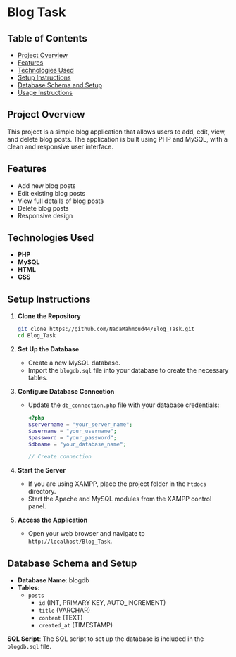 # Blog Task

## Table of Contents

- [Project Overview](#project-overview)
- [Features](#features)
- [Technologies Used](#technologies-used)
- [Setup Instructions](#setup-instructions)
- [Database Schema and Setup](#database-schema-and-setup)
- [Usage Instructions](#usage-instructions)


## Project Overview

This project is a simple blog application that allows users to add, edit, view, and delete blog posts. The application is built using PHP and MySQL, with a clean and responsive user interface.

## Features

- Add new blog posts
- Edit existing blog posts
- View full details of blog posts
- Delete blog posts
- Responsive design

## Technologies Used

- **PHP**
- **MySQL**
- **HTML**
- **CSS**


## Setup Instructions

1. **Clone the Repository**
    ```sh
    git clone https://github.com/NadaMahmoud44/Blog_Task.git
    cd Blog_Task
    ```

2. **Set Up the Database**
    - Create a new MySQL database.
    - Import the `blogdb.sql` file into your database to create the necessary tables.

3. **Configure Database Connection**
    - Update the `db_connection.php` file with your database credentials:
      ```php
      <?php
      $servername = "your_server_name";
      $username = "your_username";
      $password = "your_password";
      $dbname = "your_database_name";

      // Create connection
   
      ```

4. **Start the Server**
    - If you are using XAMPP, place the project folder in the `htdocs` directory.
    - Start the Apache and MySQL modules from the XAMPP control panel.

5. **Access the Application**
    - Open your web browser and navigate to `http://localhost/Blog_Task`.

## Database Schema and Setup

- **Database Name**: blogdb
- **Tables**:
  - `posts`
    - `id` (INT, PRIMARY KEY, AUTO_INCREMENT)
    - `title` (VARCHAR)
    - `content` (TEXT)
    - `created_at` (TIMESTAMP)

**SQL Script**: The SQL script to set up the database is included in the `blogdb.sql` file.





